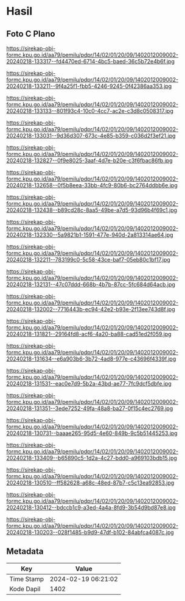 # Hasil

## Foto C Plano

https://sirekap-obj-formc.kpu.go.id/aa79/pemilu/pdpr/14/02/01/20/09/1402012009002-20240218-133317--fd4470ed-6714-4bc5-baed-36c5b72e4b6f.jpg

https://sirekap-obj-formc.kpu.go.id/aa79/pemilu/pdpr/14/02/01/20/09/1402012009002-20240218-133211--9f4a25f1-fbb5-4246-9245-0f42386aa353.jpg

https://sirekap-obj-formc.kpu.go.id/aa79/pemilu/pdpr/14/02/01/20/09/1402012009002-20240218-133133--801f93c4-10c0-4cc7-ac2e-c3d8c0508317.jpg

https://sirekap-obj-formc.kpu.go.id/aa79/pemilu/pdpr/14/02/01/20/09/1402012009002-20240218-133031--9d36d307-673c-4e85-b359-c036d2f3ef21.jpg

https://sirekap-obj-formc.kpu.go.id/aa79/pemilu/pdpr/14/02/01/20/09/1402012009002-20240218-132827--0f9e8025-3aaf-4d7e-b20e-c3f6fbac86fb.jpg

https://sirekap-obj-formc.kpu.go.id/aa79/pemilu/pdpr/14/02/01/20/09/1402012009002-20240218-132658--0f5b8eea-33bb-4fc9-80b6-bc2764ddbb6e.jpg

https://sirekap-obj-formc.kpu.go.id/aa79/pemilu/pdpr/14/02/01/20/09/1402012009002-20240218-132438--b89cd28c-8aa5-49be-a7d5-93d96b4f69c1.jpg

https://sirekap-obj-formc.kpu.go.id/aa79/pemilu/pdpr/14/02/01/20/09/1402012009002-20240218-132330--5a9821b1-1591-477e-940d-2a813314ae64.jpg

https://sirekap-obj-formc.kpu.go.id/aa79/pemilu/pdpr/14/02/01/20/09/1402012009002-20240218-132211--783199c0-5c58-43ce-baf7-05eb80c1bf17.jpg

https://sirekap-obj-formc.kpu.go.id/aa79/pemilu/pdpr/14/02/01/20/09/1402012009002-20240218-132131--47c07ddd-668b-4b7b-87cc-5fc684d64acb.jpg

https://sirekap-obj-formc.kpu.go.id/aa79/pemilu/pdpr/14/02/01/20/09/1402012009002-20240218-132002--7716443b-ec94-42e2-b93e-2f13ee743d8f.jpg

https://sirekap-obj-formc.kpu.go.id/aa79/pemilu/pdpr/14/02/01/20/09/1402012009002-20240218-131821--29164fd8-acf6-4a20-ba88-cad51ed2f059.jpg

https://sirekap-obj-formc.kpu.go.id/aa79/pemilu/pdpr/14/02/01/20/09/1402012009002-20240218-131634--e6a903b6-3b72-4ad8-977e-c43696f4339f.jpg

https://sirekap-obj-formc.kpu.go.id/aa79/pemilu/pdpr/14/02/01/20/09/1402012009002-20240218-131531--eac0e7d9-5b2a-43bd-ae77-7fc9dcf5dbfe.jpg

https://sirekap-obj-formc.kpu.go.id/aa79/pemilu/pdpr/14/02/01/20/09/1402012009002-20240218-131351--3ede7252-49fa-48a8-ba27-0f15c4ec2769.jpg

https://sirekap-obj-formc.kpu.go.id/aa79/pemilu/pdpr/14/02/01/20/09/1402012009002-20240218-130731--baaae265-95d5-4e60-849b-9c5b51445253.jpg

https://sirekap-obj-formc.kpu.go.id/aa79/pemilu/pdpr/14/02/01/20/09/1402012009002-20240218-133409--b65890c5-1d2a-4c27-bdd0-a969103bdb15.jpg

https://sirekap-obj-formc.kpu.go.id/aa79/pemilu/pdpr/14/02/01/20/09/1402012009002-20240218-130510--ff582628-a68c-48ed-87b7-c5c13ea92853.jpg

https://sirekap-obj-formc.kpu.go.id/aa79/pemilu/pdpr/14/02/01/20/09/1402012009002-20240218-130412--bdccb1c9-a3ed-4a4a-8fd9-3b54d9bd87e8.jpg

https://sirekap-obj-formc.kpu.go.id/aa79/pemilu/pdpr/14/02/01/20/09/1402012009002-20240218-130203--028f1485-b9d9-47df-b102-84abfca4087c.jpg


## Metadata

| Key        | Value               |
| ---------- | ------------------- |
| Time Stamp | 2024-02-19 06:21:02 |
| Kode Dapil | 1402                |



